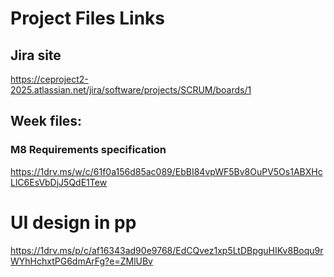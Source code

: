 # Project Files Links

## Jira site
https://ceproject2-2025.atlassian.net/jira/software/projects/SCRUM/boards/1

## Week files:
### M8 Requirements specification
https://1drv.ms/w/c/61f0a156d85ac089/EbBI84vpWF5Bv8OuPV5Os1ABXHcLlC6EsVbDjJ5QdE1Tew


# UI design in pp
https://1drv.ms/p/c/af16343ad90e9768/EdCQvez1xp5LtDBpguHIKv8Boqu9rWYhHchxtPG6dmArFg?e=ZMlUBv

